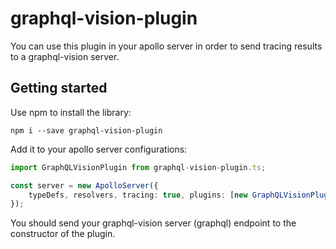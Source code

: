# graphql-vision-plugin

You can use this plugin in your apollo server in order to send tracing results to a graphql-vision server.

## Getting started

Use npm to install the library:
```$xslt
npm i --save graphql-vision-plugin
```

Add it to your apollo server configurations:

```typescript
import GraphQLVisionPlugin from graphql-vision-plugin.ts;

const server = new ApolloServer({
    typeDefs, resolvers, tracing: true, plugins: [new GraphQLVisionPlugin('http://localhost:4000/graphql')]
});
```

You should send your graphql-vision server (graphql) endpoint to the constructor of the plugin.
